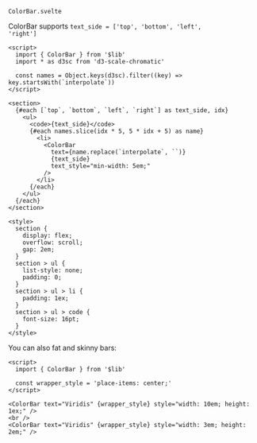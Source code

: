 `ColorBar.svelte`

ColorBar supports <code>text_side = ['top', 'bottom', 'left', 'right']</code>

```svelte example stackblitz
<script>
  import { ColorBar } from '$lib'
  import * as d3sc from 'd3-scale-chromatic'

  const names = Object.keys(d3sc).filter((key) => key.startsWith(`interpolate`))
</script>

<section>
  {#each [`top`, `bottom`, `left`, `right`] as text_side, idx}
    <ul>
      <code>{text_side}</code>
      {#each names.slice(idx * 5, 5 * idx + 5) as name}
        <li>
          <ColorBar
            text={name.replace(`interpolate`, ``)}
            {text_side}
            text_style="min-width: 5em;"
          />
        </li>
      {/each}
    </ul>
  {/each}
</section>

<style>
  section {
    display: flex;
    overflow: scroll;
    gap: 2em;
  }
  section > ul {
    list-style: none;
    padding: 0;
  }
  section > ul > li {
    padding: 1ex;
  }
  section > ul > code {
    font-size: 16pt;
  }
</style>
```

You can also fat and skinny bars:

```svelte example stackblitz
<script>
  import { ColorBar } from '$lib'

  const wrapper_style = 'place-items: center;'
</script>

<ColorBar text="Viridis" {wrapper_style} style="width: 10em; height: 1ex;" />
<br />
<ColorBar text="Viridis" {wrapper_style} style="width: 3em; height: 2em;" />
```
